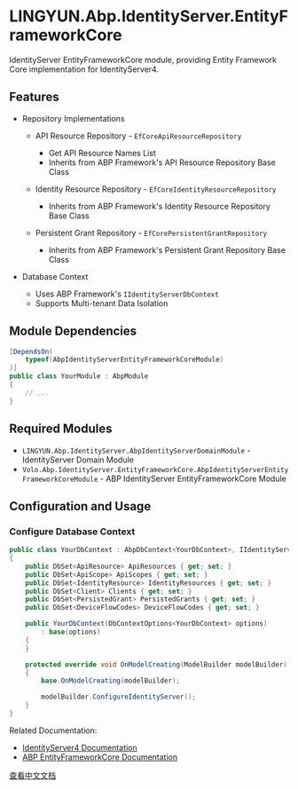 # LINGYUN.Abp.IdentityServer.EntityFrameworkCore

IdentityServer EntityFrameworkCore module, providing Entity Framework Core implementation for IdentityServer4.

## Features

* Repository Implementations
  * API Resource Repository - `EfCoreApiResourceRepository`
    * Get API Resource Names List
    * Inherits from ABP Framework's API Resource Repository Base Class

  * Identity Resource Repository - `EfCoreIdentityResourceRepository`
    * Inherits from ABP Framework's Identity Resource Repository Base Class

  * Persistent Grant Repository - `EfCorePersistentGrantRepository`
    * Inherits from ABP Framework's Persistent Grant Repository Base Class

* Database Context
  * Uses ABP Framework's `IIdentityServerDbContext`
  * Supports Multi-tenant Data Isolation

## Module Dependencies

```csharp
[DependsOn(
    typeof(AbpIdentityServerEntityFrameworkCoreModule)
)]
public class YourModule : AbpModule
{
    // ...
}
```

## Required Modules

* `LINGYUN.Abp.IdentityServer.AbpIdentityServerDomainModule` - IdentityServer Domain Module
* `Volo.Abp.IdentityServer.EntityFrameworkCore.AbpIdentityServerEntityFrameworkCoreModule` - ABP IdentityServer EntityFrameworkCore Module

## Configuration and Usage

### Configure Database Context

```csharp
public class YourDbContext : AbpDbContext<YourDbContext>, IIdentityServerDbContext
{
    public DbSet<ApiResource> ApiResources { get; set; }
    public DbSet<ApiScope> ApiScopes { get; set; }
    public DbSet<IdentityResource> IdentityResources { get; set; }
    public DbSet<Client> Clients { get; set; }
    public DbSet<PersistedGrant> PersistedGrants { get; set; }
    public DbSet<DeviceFlowCodes> DeviceFlowCodes { get; set; }

    public YourDbContext(DbContextOptions<YourDbContext> options)
        : base(options)
    {
    }

    protected override void OnModelCreating(ModelBuilder modelBuilder)
    {
        base.OnModelCreating(modelBuilder);

        modelBuilder.ConfigureIdentityServer();
    }
}
```

Related Documentation:
* [IdentityServer4 Documentation](https://identityserver4.readthedocs.io/)
* [ABP EntityFrameworkCore Documentation](https://docs.abp.io/en/abp/latest/Entity-Framework-Core)

[查看中文文档](README.md)
